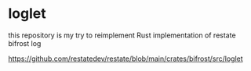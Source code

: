 # loglet

this repository is my try to reimplement Rust implementation of restate bifrost log

https://github.com/restatedev/restate/blob/main/crates/bifrost/src/loglet
